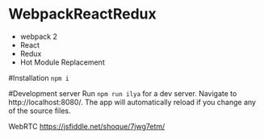 # WebpackReactRedux

* webpack 2
* React 
* Redux 
* Hot Module Replacement



#Installation
` npm i `

#Development server
Run ` npm run ilya ` for a dev server. Navigate to http://localhost:8080/. The app will automatically reload if you change any of the source files.



WebRTC
https://jsfiddle.net/shoque/7jwg7etm/